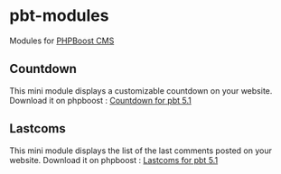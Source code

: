# pbt-modules
Modules for [PHPBoost CMS](https://www.phpboost.com)

<!-- ## ModSeries
The ModSeries (modcat, modcatart, modcatfull, modlist and modmix) are non-modules.  
They work as they are but they are inteded to be cloned for the creation of new modules.  
Each module is full of all the options known in phpboost :  
- Next/previous link (module config)
- Suggested links (module config: display and number to display)
- Filters (module config)
- Category thumbnail display (module config)
- Comments (general config)
- New content (general config)
- Single/multiple thumbnail
- Search
- Feeds
- Tags
- Sources

### Modlist
Display of the complete list of items on its home page.

### Modcat
Display of the list of categories on its home page.

### Modcatart
Display of the list of categories on its home page.  
Items can be written with multiple pages.

### Modcatfull
Display of the list of categories on its home page.  
Items can be written with multiple pages.  
A link to another website and/or to a file to download can be added to the item (with counter of clicks).  
Coming soon a link to a audio/video file

### Modmix
(still work in progress)  
Display of the complete list of categories with their items on its home page. -->

## Countdown    
This mini module displays a customizable countdown on your website.
Download it on phpboost : [Countdown for pbt 5.1](https://www.phpboost.com/download/62-modules-phpboost-5-1/524-compte-a-rebours/)

## Lastcoms    
This mini module displays the list of the last comments posted on your website.
Download it on phpboost : [Lastcoms for pbt 5.1](https://www.phpboost.com/download/62-modules-phpboost-5-1/526-derniers-commentaires/)

